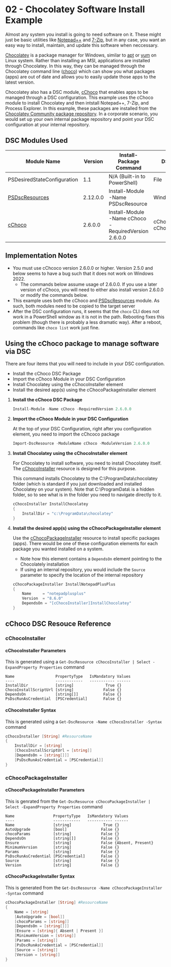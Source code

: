 # 02 - Chocolatey Software Install Example

Almost any system you install is going to need software on it.  These might just be basic utilities like [Notepad++](https://notepad-plus-plus.org/) and [7-Zip](https://7-zip.org/), but in any case, you want an easy way to install, maintain, and update this software when neccessary.

[Chocolatey](https://docs.chocolatey.org/en-us/) is a package manager for Windows, similar to [apt](https://en.wikipedia.org/wiki/APT_(software)) or [yum](https://en.wikipedia.org/wiki/Yum_(software)) on Linux system.  Rather than installing an MSI, applications are installed through Chocolatey.  In this way, they can be managed through the Chocolatey command line ([choco](https://docs.chocolatey.org/en-us/choco/commands/)) which can show you what packages (apps) are out of date and allows you to easily update those apps to the latest version.

Chocolatey also has a DSC module, [cChoco](https://docs.chocolatey.org/en-us/features/integrations#powershell-dsc) that enables apps to be managed through a DSC configuration.  This example uses the cChoco module to install Chocolatey and then intstall Notepad++, 7-Zip, and Process Explorer.  In this example, these packages are installed from the [Chocolatey Community package repository](https://community.chocolatey.org/packages).  In a corporate scenario, you would set up your own internal package repository and point your DSC configuration at your internal repository.

## DSC Modules Used

| Module Name                                                                      | Version  | Install-Package Command                              | DSC Resource(s) |
|----------------------------------------------------------------------------------|----------|------------------------------------------------------|-----------------|
| PSDesiredStateConfiguration                                                      | 1.1      | N/A (Built-in to PowerShell)                         | File            |
| [PSDscResources](https://github.com/PowerShell/PSDscResources)                   | 2.12.0.0 | Install-Module -Name PSDscResource                   | WindowsFeature  |
| [cChoco](https://docs.chocolatey.org/en-us/features/integrations#powershell-dsc) | 2.6.0.0  | Install-Module -Name cChoco -RequiredVersion 2.6.0.0 | cChocoInstaller, cChocoPackageInstaller |

## Implementation Notes

- You must use cChcoco version 2.6.0.0 or higher.  Version 2.5.0 and below seems to have a bug such that it does not work on Windows 2022.
  - The commands below assume usage of 2.6.0.0.  If you use a later version of cChoco, you will need to either also install version 2.6.0.0 or modify the commands below.
- This example uses both the cChoco and [PSDscResources](https://github.com/PowerShell/PSDscResources) module.  As such, both modules need to be copied to the target server
- After the DSC configuration runs, it seems that the `choco` CLI does not work in a PowerShell window as it is not in the path.  Rebooting fixes this problem (though there is probably a less dramatic way).  After a reboot, commands like `choco list` work just fine.

## Using the cChoco package to manage software via DSC

There are four items that you will need to include in your DSC configuration.

- Install the cChoco DSC Package
- Import the cChoco Module in your DSC Configuration
- Install Chocolatey using the cChocoInstaller element
- Install the desired app(s) using the cChocoPackageInstaller element

1. **Install the cChoco DSC Package**

    ```PowerShell
    Install-Module -Name cChoco -RequiredVersion 2.6.0.0
    ```

2. **Import the cChoco Module in your DSC Configuration**

    At the top of your DSC Configuration, right after you configuration element, you need to import the cChcoco package

    ```PowerShell
    Import-DscResource -ModuleName cChoco -ModuleVersion 2.6.0.0
    ```

3. **Install Chocolatey using the cChocoInstaller element**

    For Chocolatey to install software, you need to install Chocolatey itself.  The [cChocoInstaller](#cchocoinstaller) resource is designed for this purpose.

    This command installs Chocolatey to the C:\ProgramData\chocolatey folder (which is standard if you just downloaded and installed Chocolatey on your system).  Note that C:\ProgramData\ is a hidden folder, so to see what is in the folder you need to navigate directly to it.

    ```PowerShell
    cChocoInstaller InstallChocolatey
    {
        InstallDir = "c:\ProgramData\chocolatey"
    }
    ```

4. **Install the desired app(s) using the cChocoPackageInstaller element**

    Use the [cChocoPackageInstaller](#cchocopackageinstaller) resource to install specific packages (apps).  There would be one of these configuration elements for each package you wanted installed on a system.

    - Note how this element contains a `DependsOn` element pointing to the Chocolately installation
    - If using an internal repository, you would include the `Source` parameter to specify the location of the internal repository

    ```PowerShell
    cChocoPackageInstaller InstallNotepadPlusPlus
    {
        Name     = "notepadplusplus"
        Version  = "8.6.0"
        DependsOn = "[cChocoInstaller]InstallChocolatey"
    }
    ```

## cChoco DSC Resouce Reference

### cChocoInstaller

#### cChocoInstaller Parameters

This is generated using a `Get-DscResource cChocoInstaller | Select -ExpandProperty Properties` command

```Text
Name                  PropertyType   IsMandatory Values
----                  ------------   ----------- ------
InstallDir            [string]              True {}
ChocoInstallScriptUrl [string]             False {}
DependsOn             [string[]]           False {}
PsDscRunAsCredential  [PSCredential]       False {}
```

#### cChocoInstaller Syntax

This is generated using a `Get-DscResource -Name cChocoInstaller -Syntax` command

```PowerShell
cChocoInstaller [String] #ResourceName
{                                                                                                                           
    InstallDir = [string]
    [ChocoInstallScriptUrl = [string]]
    [DependsOn = [string[]]]
    [PsDscRunAsCredential = [PSCredential]]
}
```

### cChocoPackageInstaller

#### cChocoPackageInstaller Parameters

This is genrated from the `Get-DscResource cChocoPackageInstaller | Select -ExpandProperty Properties` command

```Text
Name                 PropertyType   IsMandatory Values
----                 ------------   ----------- ------
Name                 [string]              True {}
AutoUpgrade          [bool]               False {}
chocoParams          [string]             False {}
DependsOn            [string[]]           False {}
Ensure               [string]             False {Absent, Present}
MinimumVersion       [string]             False {}
Params               [string]             False {}
PsDscRunAsCredential [PSCredential]       False {}
Source               [string]             False {}
Version              [string]             False {}
```

#### cChocoPackageInstaller Syntax

This is generated from the `Get-DscResource -Name cChocoPackageInstaller -Syntax` command

```PowerShell
cChocoPackageInstaller [String] #ResourceName
{                                                                                                                           
    Name = [string]                                                                                                         
    [AutoUpgrade = [bool]]
    [chocoParams = [string]]
    [DependsOn = [string[]]]
    [Ensure = [string]{ Absent | Present }]
    [MinimumVersion = [string]]
    [Params = [string]]
    [PsDscRunAsCredential = [PSCredential]]
    [Source = [string]]
    [Version = [string]]
}
```
